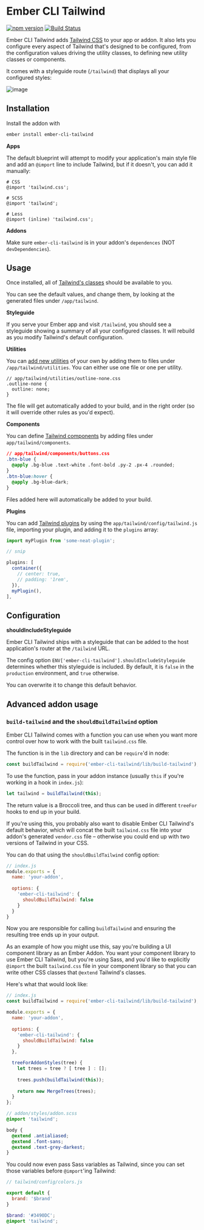 # Ember CLI Tailwind

[![npm version](https://img.shields.io/npm/v/ember-cli-tailwind.svg?style=flat-square)](http://badge.fury.io/js/ember-cli-tailwind)
[![Build Status](https://img.shields.io/travis/embermap/ember-cli-tailwind/master.svg?style=flat-square)](https://travis-ci.org/embermap/ember-cli-tailwind)

Ember CLI Tailwind adds [Tailwind CSS](https://tailwindcss.com) to your app or addon. It also lets you configure every aspect of Tailwind that's designed to be configured, from the configuration values driving the utility classes, to defining new utility classes or components.

It comes with a styleguide route (`/tailwind`) that displays all your configured styles:

![image](https://user-images.githubusercontent.com/2922250/39969009-f0886cf4-56a3-11e8-85a1-15ce38d1f45d.png)

## Installation

Install the addon with

```sh
ember install ember-cli-tailwind
```

**Apps**

The default blueprint will attempt to modify your application's main style file and add an `@import` line to include Tailwind, but if it doesn't, you can add it manually:

```
# CSS 
@import 'tailwind.css';

# SCSS
@import 'tailwind';

# Less 
@import (inline) 'tailwind.css';
```

**Addons**

Make sure `ember-cli-tailwind` is in your addon's `dependences` (NOT `devDependencies`).

## Usage

Once installed, all of [Tailwind's classes](https://tailwindcss.com/docs/what-is-tailwind/) should be available to you.

You can see the default values, and change them, by looking at the generated files under `/app/tailwind`.

**Styleguide**

If you serve your Ember app and visit `/tailwind`, you should see a styleguide showing a summary of all your configured classes. It will rebuild as you modify Tailwind's default configuration.

**Utilities**

You can [add new utilities](https://tailwindcss.com/docs/adding-new-utilities) of your own by adding them to files under `/app/tailwind/utilities`. You can either use one file or one per utility.

```
// app/tailwind/utilities/outline-none.css
.outline-none {
  outline: none;
}
```

The file will get automatically added to your build, and in the right order (so it will override other rules as you'd expect).

**Components**

You can define [Tailwind components](https://tailwindcss.com/docs/extracting-components) by adding files under `app/tailwind/components`.

```css
// app/tailwind/components/buttons.css
.btn-blue {
  @apply .bg-blue .text-white .font-bold .py-2 .px-4 .rounded;
}
.btn-blue:hover {
  @apply .bg-blue-dark;
}
```

Files added here will automatically be added to your build.

**Plugins**

You can add [Tailwind plugins](https://tailwindcss.com/docs/plugins) by using the `app/tailwind/config/tailwind.js` file, importing your plugin, and adding it to the `plugins` array:

```js
import myPlugin from 'some-neat-plugin';

// snip

plugins: [
  container({
    // center: true,
    // padding: '1rem',
  }),
  myPlugin(),
],
```

## Configuration

**shouldIncludeStyleguide**

Ember CLI Tailwind ships with a styleguide that can be added to the host application's router at the `/tailwind` URL.

The config option `ENV['ember-cli-tailwind'].shouldIncludeStyleguide` determines whether this styleguide is included. By default, it is `false` in the `production` environment, and `true` otherwise.

You can overwrite it to change this default behavior.

## Advanced addon usage

### `build-tailwind` and the `shouldBuildTailwind` option

Ember CLI Tailwind comes with a function you can use when you want more control over how to work with the built `tailwind.css` file.

The function is in the `lib` directory and can be `require`'d in node:

```js
const buildTailwind = require('ember-cli-tailwind/lib/build-tailwind');
```

To use the function, pass in your addon instance (usually `this` if you're working in a hook in `index.js`):

```js
let tailwind = buildTailwind(this);
```

The return value is a Broccoli tree, and thus can be used in different `treeFor` hooks to end up in your build.

If you're using this, you probably also want to disable Ember CLI Tailwind's default behavior, which will concat the built `tailwind.css` file into your addon's generated `vendor.css` file – otherwise you could end up with two versions of Tailwind in your CSS.

You can do that using the `shouldBuildTailwind` config option:

```js
// index.js
module.exports = {
  name: 'your-addon',
  
  options: {
    'ember-cli-tailwind': {
      shouldBuildTailwind: false
    }
  }
}
```

Now you are responsible for calling `buildTailwind` and ensuring the resulting tree ends up in your output.

As an example of how you might use this, say you're building a UI component library as an Ember Addon. You want your component library to use Ember CLI Tailwind, but you're using Sass, and you'd like to explicitly `@import` the built `tailwind.css` file in your component library so that you can write other CSS classes that `@extend` Tailwind's classes.

Here's what that would look like:

```js
// index.js
const buildTailwind = require('ember-cli-tailwind/lib/build-tailwind');

module.exports = {
  name: 'your-addon',
  
  options: {
    'ember-cli-tailwind': {
      shouldBuildTailwind: false
    }
  },

  treeForAddonStyles(tree) {
    let trees = tree ? [ tree ] : [];
  
    trees.push(buildTailwind(this));
  
    return new MergeTrees(trees);
  }
};
```

```scss
// addon/styles/addon.scss
@import 'tailwind';

body {
  @extend .antialiased;
  @extend .font-sans;
  @extend .text-grey-darkest;
}
```

You could now even pass Sass variables as Tailwind, since you can set those variables before `@import`'ing Tailwind:

```js
// tailwind/config/colors.js

export default {
  brand: '$brand'
}
```

```scss
$brand: '#3490DC';
@import 'tailwind';
```
